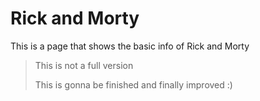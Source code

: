 # Rick and Morty

This is a page that shows the basic info of Rick and Morty

> This is not a full version
>
> This is gonna be finished and finally improved :)

